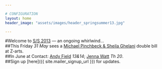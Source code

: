 ```yaml
---

# CONFIGURATION
layout: home
header_image: "assets/images/header_springsummer13.jpg"

---
```

#Welcome to [S/S 2013](/current/2013-springsummer/index.html) — an ongoing whirlwind...    
##This Friday *31 May* sees a [Michael Pinchbeck & Sheila Ghelani](/current/2013-springsummer/pinchbeckghelani/index.html) double bill at Z-arts.    
##In June at Contact: [Andy Field](/current/2013-springsummer/field/index.html) *13&14*; [Jenna Watt](/current/2013-springsummer/watt/index.html) *Th 20*.    
##Sign up [here]({{ site.mailer_signup_url }}) for updates.
